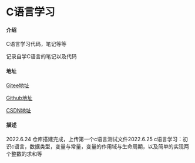 # C语言学习

#### 介绍
C语言学习代码，笔记等等

记录自学C语言的笔记以及代码

#### 地址

[Gitee地址](https://gitee.com/deng-yu-feng/c-language-learning)

[Github地址](https://github.com/deng-yu-feng/C-learing)

[CSDN地址](https://blog.csdn.net/weixin_54892866/category_11884696.html)

#### 描述

2022.6.24 仓库搭建完成，上传第一个c语言测试文件2022.6.25 c语言学习：初识c语言，数据类型，变量与常量，变量的作用域与生命周期，以及简单的实现两个整数的求和等
